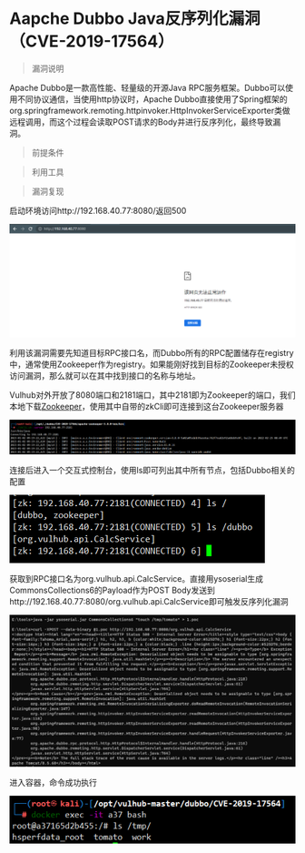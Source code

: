 # Aapche Dubbo Java反序列化漏洞（CVE-2019-17564）

> 漏洞说明

Apache Dubbo是一款高性能、轻量级的开源Java RPC服务框架。Dubbo可以使用不同协议通信，当使用http协议时，Apache Dubbo直接使用了Spring框架的org.springframework.remoting.httpinvoker.HttpInvokerServiceExporter类做远程调用，而这个过程会读取POST请求的Body并进行反序列化，最终导致漏洞。



> 前提条件



> 利用工具



> 漏洞复现

启动环境访问http://192.168.40.77:8080/返回500

![image-20230102091354844](../img/Apache-Dubbo_CVE-2019-17564/image-20230102091354844.png)

利用该漏洞需要先知道目标RPC接口名，而Dubbo所有的RPC配置储存在registry中，通常使用Zookeeper作为registry。如果能刚好找到目标的Zookeeper未授权访问漏洞，那么就可以在其中找到接口的名称与地址。

Vulhub对外开放了8080端口和2181端口，其中2181即为Zookeeper的端口，我们本地下载[Zookeeper](https://zookeeper.apache.org/)，使用其中自带的zkCli即可连接到这台Zookeeper服务器

![image-20230102092034018](../img/Apache-Dubbo_CVE-2019-17564/image-20230102092034018.png)

连接后进入一个交互式控制台，使用ls即可列出其中所有节点，包括Dubbo相关的配置

![image-20230102092513332](../img/Apache-Dubbo_CVE-2019-17564/image-20230102092513332.png)

获取到RPC接口名为org.vulhub.api.CalcService。直接用ysoserial生成CommonsCollections6的Payload作为POST Body发送到http://192.168.40.77:8080/org.vulhub.api.CalcService即可触发反序列化漏洞

![image-20230102093316289](../img/Apache-Dubbo_CVE-2019-17564/image-20230102093316289.png)

进入容器，命令成功执行

![image-20230102093503891](../img/Apache-Dubbo_CVE-2019-17564/image-20230102093503891.png)